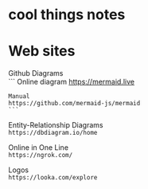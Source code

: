 # cool things notes


# Web sites
  Github Diagrams <br>
    ```
    Online diagram
    https://mermaid.live
    
    Manual
    https://github.com/mermaid-js/mermaid
    ```

  Entity-Relationship Diagrams <br>
    ```
    https://dbdiagram.io/home
    ```

  Online in One Line <br>
    ```
    https://ngrok.com/
    ```

  Logos <br>
    ```
    https://looka.com/explore
    ```
